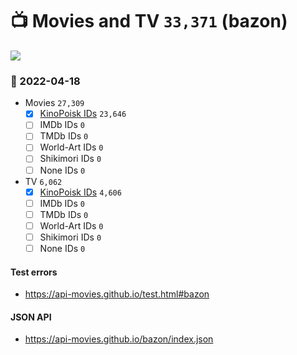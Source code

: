 # :tv: Movies and TV `33,371` (bazon)

<a href="https://API-Movies.github.io"><img src="https://API-Movies.github.io/banner.png?cache"></a>

### :date: 2022-04-18
- Movies `27,309`
  - [x] <a href="https://API-Movies.github.io/bazon/movie_kinopoisk_ids.json">KinoPoisk IDs</a> `23,646`
  - [ ] IMDb IDs `0`
  - [ ] TMDb IDs `0`
  - [ ] World-Art IDs `0`
  - [ ] Shikimori IDs `0`
  - [ ] None IDs `0`
- TV `6,062`
  - [x] <a href="https://API-Movies.github.io/bazon/tv_kinopoisk_ids.json">KinoPoisk IDs</a> `4,606`
  - [ ] IMDb IDs `0`
  - [ ] TMDb IDs `0`
  - [ ] World-Art IDs `0`
  - [ ] Shikimori IDs `0`
  - [ ] None IDs `0`
#### Test errors
- <a href='https://api-movies.github.io/test.html#bazon'>https://api-movies.github.io/test.html#bazon</a>
#### JSON API
- <a href='https://api-movies.github.io/bazon/index.json'>https://api-movies.github.io/bazon/index.json</a>
